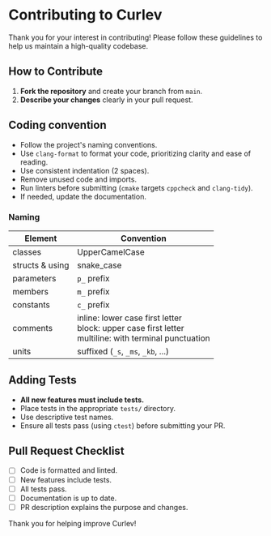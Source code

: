 # Contributing to Curlev

Thank you for your interest in contributing! Please follow these guidelines to help us maintain a high-quality codebase.

## How to Contribute

1. **Fork the repository** and create your branch from `main`.
2. **Describe your changes** clearly in your pull request.

## Coding convention

- Follow the project's naming conventions.
- Use `clang-format` to format your code, prioritizing clarity and ease of reading.
- Use consistent indentation (2 spaces).
- Remove unused code and imports.
- Run linters before submitting (`cmake` targets `cppcheck` and `clang-tidy`).
- If needed, update the documentation.

### Naming

| Element         | Convention
|-----------------|--------------------------------------------------
| classes         | UpperCamelCase
| structs & using | snake_case
| parameters      | `p_` prefix
| members         | `m_` prefix
| constants       | `c_` prefix
| comments        | inline: lower case first letter<br>block: upper case first letter<br>multiline: with terminal punctuation
| units           | suffixed (`_s`, `_ms`, `_kb`, ...)

## Adding Tests

- **All new features must include tests.**
- Place tests in the appropriate `tests/` directory.
- Use descriptive test names.
- Ensure all tests pass (using `ctest`) before submitting your PR.

## Pull Request Checklist

- [ ] Code is formatted and linted.
- [ ] New features include tests.
- [ ] All tests pass.
- [ ] Documentation is up to date.
- [ ] PR description explains the purpose and changes.

Thank you for helping improve Curlev!
